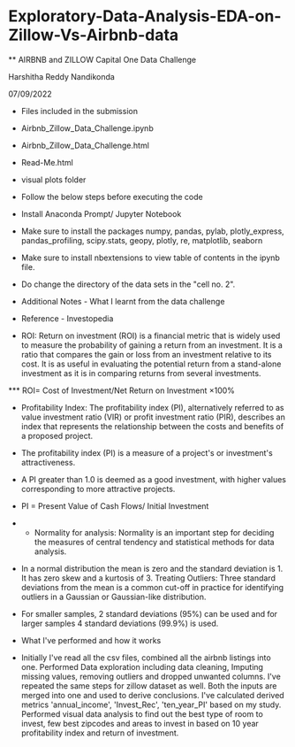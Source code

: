 # Exploratory-Data-Analysis-EDA-on-Zillow-Vs-Airbnb-data
** AIRBNB and ZILLOW Capital One Data Challenge

Harshitha Reddy Nandikonda

07/09/2022

* Files included in the submission
* Airbnb_Zillow_Data_Challenge.ipynb
* Airbnb_Zillow_Data_Challenge.html
* Read-Me.html
* visual plots folder

* Follow the below steps before executing the code
* Install Anaconda Prompt/ Jupyter Notebook
* Make sure to install the packages numpy, pandas, pylab, plotly_express, pandas_profiling, scipy.stats, geopy, plotly, re, matplotlib, seaborn
* Make sure to install nbextensions to view table of contents in the ipynb file.
* Do change the directory of the data sets in the "cell no. 2".

* Additional Notes - What I learnt from the data challenge
* Reference - Investopedia

* ROI: Return on investment (ROI) is a financial metric that is widely used to measure the probability of gaining a return from an investment. It is a ratio that compares the gain or loss from an investment relative to its cost. It is as useful in evaluating the potential return from a stand-alone investment as it is in comparing returns from several investments.

*** ROI= Cost of Investment/Net Return on Investment ×100%

* Profitability Index: The profitability index (PI), alternatively referred to as value investment ratio (VIR) or profit investment ratio (PIR), describes an index that represents the relationship between the costs and benefits of a proposed project.

* The profitability index (PI) is a measure of a project's or investment's attractiveness.
* A PI greater than 1.0 is deemed as a good investment, with higher values corresponding to more attractive projects.
*  PI = Present Value of Cash Flows/ Initial Investment

* * Normality for analysis: Normality is an important step for deciding the measures of central tendency and statistical methods for data analysis.

* In a normal distribution the mean is zero and the standard deviation is 1. It has zero skew and a kurtosis of 3.
Treating Outliers: Three standard deviations from the mean is a common cut-off in practice for identifying outliers in a Gaussian or Gaussian-like distribution.

* For smaller samples, 2 standard deviations (95%) can be used and for larger samples 4 standard deviations (99.9%) is used.
* What I've performed and how it works
* Initially I've read all the csv files, combined all the airbnb listings into one. Performed Data exploration including data cleaning, Imputing missing values, removing outliers and dropped unwanted columns. I've repeated the same steps for zillow dataset as well. Both the inputs are merged into one and used to derive conclusions. I've calculated derived metrics 'annual_income', 'Invest_Rec', 'ten_year_PI' based on my study. Performed visual data analysis to find out the best type of room to invest, few best zipcodes and areas to invest in based on 10 year profitability index and return of investment.
